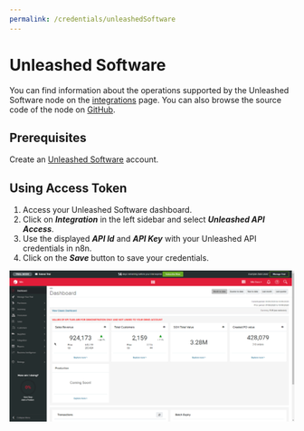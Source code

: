 ```yaml
---
permalink: /credentials/unleashedSoftware
---
```


# Unleashed Software

You can find information about the operations supported by the Unleashed Software node on the [integrations](https://n8n.io/integrations/n8n-nodes-base.unleashedSoftware) page. You can also browse the source code of the node on [GitHub](https://github.com/n8n-io/n8n/tree/master/packages/nodes-base/nodes/UnleashedSoftware).

## Prerequisites

Create an [Unleashed Software](https://www.unleashedsoftware.com/) account.

## Using Access Token

1. Access your Unleashed Software dashboard.
2. Click on ***Integration*** in the left sidebar and select ***Unleashed API Access***.
3. Use the displayed ***API Id*** and ***API Key*** with your Unleashed API credentials in n8n.
4. Click on the ***Save*** button to save your credentials.

![Getting Unleashed Software credentials](./using-access-token.gif)
